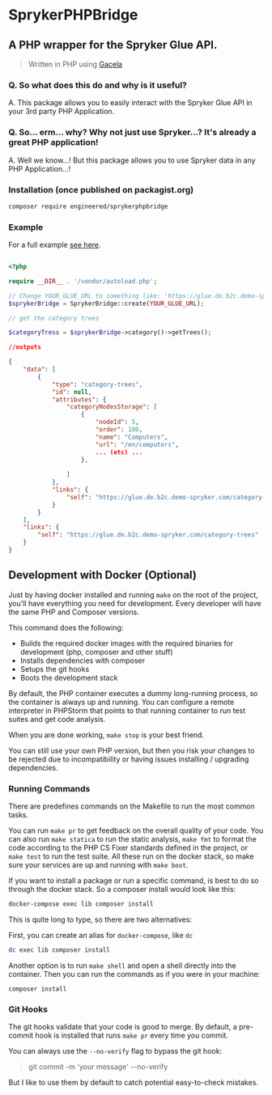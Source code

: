 # SprykerPHPBridge
## A PHP wrapper for the Spryker Glue API.

> Written in PHP using [Gacela](https://github.com/gacela-project/gacela)

### Q. So what does this do and why is it useful?

A. This package allows you to easily interact with the Spryker Glue API in your 3rd party PHP Application.

### Q. So... erm... why? Why not just use Spryker...? It's already a great PHP application!

A. Well we know...! But this package allows you to use Spryker data in any PHP Application...!


### Installation (once published on packagist.org)

```bash
composer require engineered/sprykerphpbridge
```

### Example

For a full example [see here](example/full_example.php).

```php

<?php

require __DIR__ . '/vendor/autoload.php';

// Change YOUR_GLUE_URL to something like: 'https://glue.de.b2c.demo-spryker.com'
$sprykerBridge = SprykerBridge::create(YOUR_GLUE_URL);

// get the category trees

$categoryTress = $sprykerBridge->category()->getTrees();

```
```json
//outputs

{
    "data": [
        {
            "type": "category-trees",
            "id": null,
            "attributes": {
                "categoryNodesStorage": [
                    {
                        "nodeId": 5,
                        "order": 100,
                        "name": "Computers",
                        "url": "/en/computers",
                        ... (etc) ...
                    },
                  
                ]
            },
            "links": {
                "self": "https://glue.de.b2c.demo-spryker.com/category-trees"
            }
        }
    ],
    "links": {
        "self": "https://glue.de.b2c.demo-spryker.com/category-trees"
    }
}

 ```

## Development with Docker (Optional)

Just by having docker installed and running `make` on the root of the project, you'll have 
everything you need for development. Every developer will have the same PHP and Composer versions.

This command does the following:
- Builds the required docker images with the required binaries for development (php, composer 
  and other stuff)
- Installs dependencies with composer
- Setups the git hooks
- Boots the development stack

By default, the PHP container executes a dummy long-running process, so the container is always up 
and running. You can configure a remote interpreter in PHPStorm that points to that running
container to run test suites and get code analysis.

When you are done working, `make stop` is your best friend.

You can still use your own PHP version, but then you risk your changes to be rejected due to
incompatibility or having issues installing / upgrading dependencies.

### Running Commands

There are predefines commands on the Makefile to run the most common tasks.

You can run `make pr` to get feedback on the overall quality of your code. You can also run 
`make statica` to run the static analysis, `make fmt` to format the code according to the PHP CS 
Fixer standards defined in the project, or `make test` to run the test suite. All these run on
the docker stack, so make sure your services are up and running with `make boot`.

If you want to install a package or run a specific command, is best to do so through the docker 
stack. So a composer install would look like this:

```bash
docker-compose exec lib composer install
```

This is quite long to type, so there are two alternatives:

First, you can create an alias for `docker-compose`, like `dc`

```bash
dc exec lib composer install
```

Another option is to run `make shell` and open a shell directly into the container. Then you can
run the commands as if you were in your machine:

```ash
composer install
```

### Git Hooks

The git hooks validate that your code is good to merge. By default, a pre-commit hook is installed
that runs `make pr` every time you commit.

You can always use the `--no-verify` flag to bypass the git hook:

> git commit -m 'your message' --no-verify

But I like to use them by default to catch potential easy-to-check mistakes.
